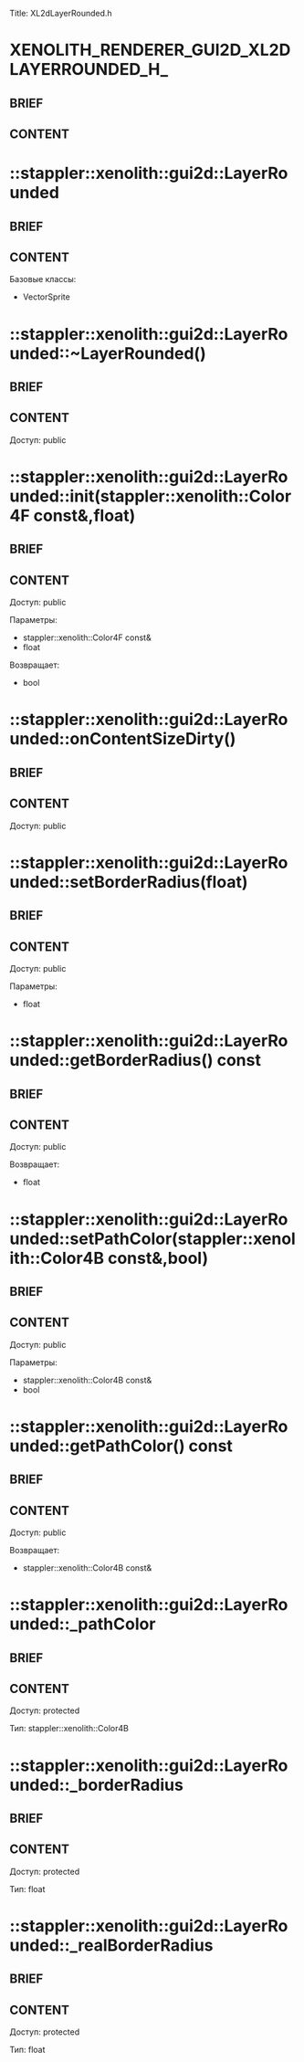 Title: XL2dLayerRounded.h


# XENOLITH_RENDERER_GUI2D_XL2DLAYERROUNDED_H_

## BRIEF

## CONTENT


# ::stappler::xenolith::gui2d::LayerRounded

## BRIEF

## CONTENT

Базовые классы:
* VectorSprite


# ::stappler::xenolith::gui2d::LayerRounded::~LayerRounded()

## BRIEF

## CONTENT

Доступ: public


# ::stappler::xenolith::gui2d::LayerRounded::init(stappler::xenolith::Color4F const&,float)

## BRIEF

## CONTENT

Доступ: public

Параметры:
* stappler::xenolith::Color4F const&
* float

Возвращает:
* bool

# ::stappler::xenolith::gui2d::LayerRounded::onContentSizeDirty()

## BRIEF

## CONTENT

Доступ: public


# ::stappler::xenolith::gui2d::LayerRounded::setBorderRadius(float)

## BRIEF

## CONTENT

Доступ: public

Параметры:
* float


# ::stappler::xenolith::gui2d::LayerRounded::getBorderRadius() const

## BRIEF

## CONTENT

Доступ: public

Возвращает:
* float

# ::stappler::xenolith::gui2d::LayerRounded::setPathColor(stappler::xenolith::Color4B const&,bool)

## BRIEF

## CONTENT

Доступ: public

Параметры:
* stappler::xenolith::Color4B const&
* bool


# ::stappler::xenolith::gui2d::LayerRounded::getPathColor() const

## BRIEF

## CONTENT

Доступ: public

Возвращает:
* stappler::xenolith::Color4B const&

# ::stappler::xenolith::gui2d::LayerRounded::_pathColor

## BRIEF

## CONTENT

Доступ: protected

Тип: stappler::xenolith::Color4B


# ::stappler::xenolith::gui2d::LayerRounded::_borderRadius

## BRIEF

## CONTENT

Доступ: protected

Тип: float


# ::stappler::xenolith::gui2d::LayerRounded::_realBorderRadius

## BRIEF

## CONTENT

Доступ: protected

Тип: float
